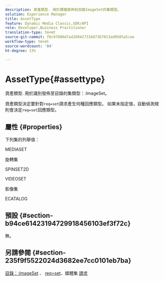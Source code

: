 ```yaml
---
description: 資產類型. 用於標識發佈到目錄ImageSet的集類型。
solution: Experience Manager
title: AssetType
feature: Dynamic Media Classic,SDK/API
role: Developer,Business Practitioner
translation-type: tm+mt
source-git-commit: f6c97606d7a4209427316d7367013ad9585a5cae
workflow-type: tm+mt
source-wordcount: '84'
ht-degree: 13%

---
```



# AssetType{#assettype}

資產類型. 用於識別發佈至目錄的集類型：:ImageSet。

資產類型決定要針對`req=set`請求產生何種回應類型。 如果未指定值，自動偵測規則會決定`req=set`回應類型。

## 屬性 {#properties}

下列集的列舉值：

MEDIASET

旋轉集

SPINSET2D

VIDEOSET

影像集

ECATALOG

## 預設 {#section-b94ce61423194729918456103ef3f72c}

無。

## 另請參閱 {#section-235f9f5522024d3682ee7cc0101eb7ba}

[目錄：:ImageSet](../../../../../../is-api/image-catalog/image-serving-api-ref/c-image-catalog-reference/c-image-svg-data-reference/c-image-data-reference/r-imageset-cat.md#reference-4764d347afd64afdaede9a74c7565256) 、 [req=set](/help/aem-is-ir-api/is-api/http-ref/image-serving-api-ref/c-http-protocol-reference/c-command-reference/r-req/r-req.md)、媒體集 [請求](/help/aem-is-ir-api/is-api/http-ref/image-serving-api-ref/c-http-protocol-reference/c-syntax-and-features/r-media-set-requests.md)
